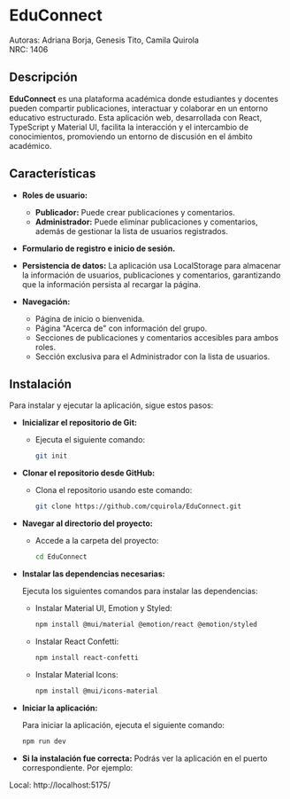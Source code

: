# EduConnect

Autoras: Adriana Borja, Genesis Tito, Camila Quirola  
NRC: 1406

## Descripción

**EduConnect** es una plataforma académica donde estudiantes y docentes pueden compartir publicaciones, interactuar y colaborar en un entorno educativo estructurado. Esta aplicación web, desarrollada con React, TypeScript y Material UI, facilita la interacción y el intercambio de conocimientos, promoviendo un entorno de discusión en el ámbito académico.

## Características

- **Roles de usuario:**
  - **Publicador:** Puede crear publicaciones y comentarios.
  - **Administrador:** Puede eliminar publicaciones y comentarios, además de gestionar la lista de usuarios registrados.
  
- **Formulario de registro e inicio de sesión.**
- **Persistencia de datos:** La aplicación usa LocalStorage para almacenar la información de usuarios, publicaciones y comentarios, garantizando que la información persista al recargar la página.
- **Navegación:**
  - Página de inicio o bienvenida.
  - Página "Acerca de" con información del grupo.
  - Secciones de publicaciones y comentarios accesibles para ambos roles.
  - Sección exclusiva para el Administrador con la lista de usuarios.

## Instalación

Para instalar y ejecutar la aplicación, sigue estos pasos:

- **Inicializar el repositorio de Git:**

  - Ejecuta el siguiente comando:

    ```bash
    git init
    ```

- **Clonar el repositorio desde GitHub:**

  - Clona el repositorio usando este comando:

    ```bash
    git clone https://github.com/cquirola/EduConnect.git
    ```

- **Navegar al directorio del proyecto:**

  - Accede a la carpeta del proyecto:

    ```bash
    cd EduConnect
    ```

- **Instalar las dependencias necesarias:**

  Ejecuta los siguientes comandos para instalar las dependencias:

  - Instalar Material UI, Emotion y Styled:

    ```bash
    npm install @mui/material @emotion/react @emotion/styled
    ```

  - Instalar React Confetti:

    ```bash
    npm install react-confetti
    ```

  - Instalar Material Icons:

    ```bash
    npm install @mui/icons-material
    ```

- **Iniciar la aplicación:**

  Para iniciar la aplicación, ejecuta el siguiente comando:

  ```bash
  npm run dev

- **Si la instalación fue correcta:** 
Podrás ver la aplicación en el puerto correspondiente. Por ejemplo:

Local: http://localhost:5175/
